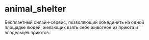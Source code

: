 # animal_shelter
Бесплантный онлайн-сервис, позволяющий объединить на одной площадке людей, желающих взять себе животное из приюта и владельцев приютов. 
